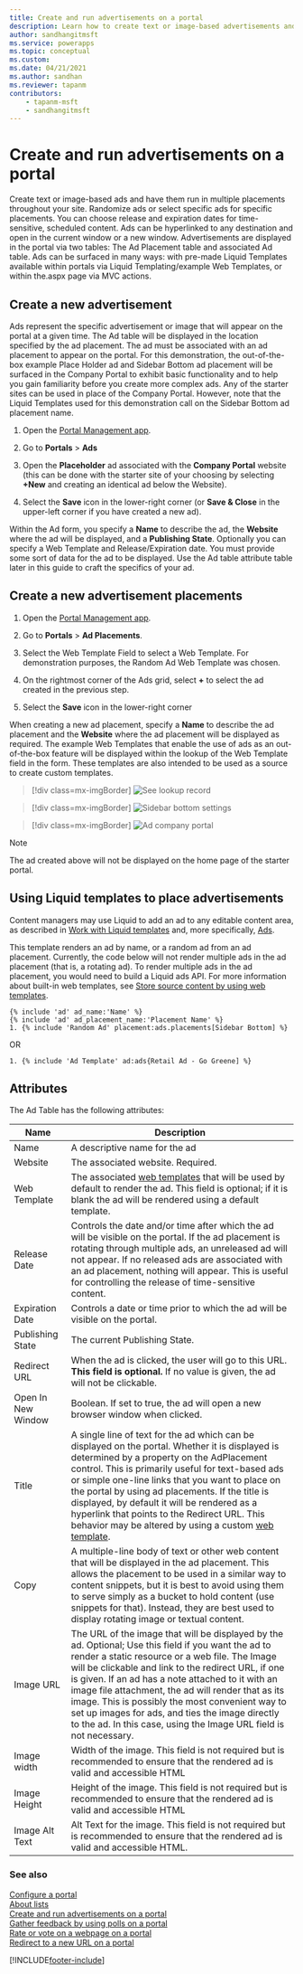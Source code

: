 ```yaml
---
title: Create and run advertisements on a portal
description: Learn how to create text or image-based advertisements and have them run in multiple placements throughout your site.
author: sandhangitmsft
ms.service: powerapps
ms.topic: conceptual
ms.custom: 
ms.date: 04/21/2021
ms.author: sandhan
ms.reviewer: tapanm
contributors:
    - tapanm-msft
    - sandhangitmsft
---
```


# Create and run advertisements on a portal

Create text or image-based ads and have them run in multiple placements throughout your site. Randomize ads or select specific ads for specific placements. You can choose release and expiration dates for time-sensitive, scheduled content. Ads can be hyperlinked to any destination and open in the current window or a new window. Advertisements are displayed in the portal via two tables: The Ad Placement table and associated Ad table. Ads can be surfaced in many ways: with pre-made Liquid Templates available within portals via Liquid Templating/example Web Templates, or within the.aspx page via MVC actions.

## Create a new advertisement

Ads represent the specific advertisement or image that will appear on the portal at a given time. The Ad table will be displayed in the location specified by the ad placement. The ad must be associated with an ad placement to appear on the portal. For this demonstration, the out-of-the-box example Place Holder ad and Sidebar Bottom ad placement will be surfaced in the Company Portal to exhibit basic functionality and to help you gain familiarity before you create more complex ads. Any of the starter sites can be used in place of the Company Portal. However, note that the Liquid Templates used for this demonstration call on the Sidebar Bottom ad placement name.

1. Open the [Portal Management app](configure-portal.md).

2. Go to **Portals** > **Ads**

3. Open the **Placeholder** ad associated with the **Company Portal** website (this can be done with the starter site of your choosing by selecting **+New** and creating an identical ad below the Website). 

4. Select the **Save** icon in the lower-right corner (or **Save & Close** in the upper-left corner if you have created a new ad).

Within the Ad form, you specify a **Name** to describe the ad, the **Website** where the ad will be displayed, and a **Publishing State**. Optionally you can specify a Web Template and Release/Expiration date. You must provide some sort of data for the ad to be displayed. Use the Ad table attribute table later in this guide to craft the specifics of your ad.


## Create a new advertisement placements

1. Open the [Portal Management app](configure-portal.md).

2. Go to **Portals** > **Ad Placements**.

3. Select the Web Template Field to select a Web Template. For demonstration purposes, the Random Ad Web Template was chosen.

4. On the rightmost corner of the Ads grid, select **+** to select the ad created in the previous step.

5. Select the **Save** icon in the lower-right corner

When creating a new ad placement, specify a **Name** to describe the ad placement and the **Website** where the ad placement will be displayed as required. The example Web Templates that enable the use of ads as an out-of-the-box feature will be displayed within the lookup of the Web Template field in the form. These templates are also intended to be used as a source to create custom templates.

> [!div class=mx-imgBorder]
> ![See lookup record](../media/see-lookup-record.png "See lookup record")  

> [!div class=mx-imgBorder]
> ![Sidebar bottom settings](../media/set-sidebar-bottom.png "Sidebar bottom settings")  

> [!div class=mx-imgBorder]
> ![Ad company portal](../media/ad-company-portal.png "Ad company portal")  

> [!NOTE] 
> The ad created above will not be displayed on the home page of the starter portal.

## Using Liquid templates to place advertisements

Content managers may use Liquid to add an ad to any editable content area, as described in [Work with Liquid templates](../liquid/liquid-overview.md) and, more specifically, [Ads](../liquid/liquid-objects.md#ads).

This template renders an ad by name, or a random ad from an ad placement. Currently, the code below will not render multiple ads in the ad placement (that is, a rotating ad). To render multiple ads in the ad placement, you would need to build a Liquid ads API. For more information about built-in web templates, see [Store source content by using web templates](../liquid/store-content-web-templates.md).

```
{% include 'ad' ad_name:'Name' %}
{% include 'ad' ad_placement_name:'Placement Name' %}
1. {% include 'Random Ad' placement:ads.placements[Sidebar Bottom] %}
```
OR 

```
1. {% include 'Ad Template' ad:ads{Retail Ad - Go Greene] %}
```


## Attributes

The Ad Table has the following attributes:


|        Name        |                                                                                                                                                                                                                                             Description                                                                                                                                                                                                                                              |
|--------------------|------------------------------------------------------------------------------------------------------------------------------------------------------------------------------------------------------------------------------------------------------------------------------------------------------------------------------------------------------------------------------------------------------------------------------------------------------------------------------------------------------|
|        Name        |                                                                                                                                                                                                                                    A descriptive name for the ad                                                                                                                                                                                                                                     |
|      Website       |                                                                                                                                                                                                                                  The associated website. Required.                                                                                                                                                                                                                                   |
|    Web Template    |                                                                                                                                                The associated [web templates](../liquid/store-content-web-templates.md) that will be used by default to render the ad. This field is optional; if it is blank the ad will be rendered using a default template.                                                                                                                                                |
|    Release Date    |                                                                                      Controls the date and/or time after which the ad will be visible on the portal. If the ad placement is rotating through multiple ads, an unreleased ad will not appear. If no released ads are associated with an ad placement, nothing will appear. This is useful for controlling the release of time-sensitive content.                                                                                      |
|  Expiration Date   |                                                                                                                                                                                                             Controls a date or time prior to which the ad will be visible on the portal.                                                                                                                                                                                                             |
|  Publishing State  |                                                                                                                                                                                                                                    The current Publishing State.                                                                                                                                                                                                                                     |
|    Redirect URL    |                                                                                                                                                                                When the ad is clicked, the user will go to this URL. **This field is optional.** If no value is given, the ad will not be clickable.                                                                                                                                                                                 |
| Open In New Window |                                                                                                                                                                                                             Boolean. If set to true, the ad will open a new browser window when clicked.                                                                                                                                                                                                             |
|       Title        |  A single line of text for the ad which can be displayed on the portal. Whether it is displayed is determined by a property on the AdPlacement control. This is primarily useful for text-based ads or simple one-line links that you want to place on the portal by using ad placements. If the title is displayed, by default it will be rendered as a hyperlink that points to the Redirect URL. This behavior may be altered by using a custom [web template](../liquid/store-content-web-templates.md).   |
|        Copy        |                                                                      A multiple-line body of text or other web content that will be displayed in the ad placement. This allows the placement to be used in a similar way to content snippets, but it is best to avoid using them to serve simply as a bucket to hold content (use snippets for that). Instead, they are best used to display rotating image or textual content.                                                                      |
|     Image URL      | The URL of the image that will be displayed by the ad. Optional; Use this field if you want the ad to render a static resource or a web file. The Image will be clickable and link to the redirect URL, if one is given. If an ad has a note attached to it with an image file attachment, the ad will render that as its image. This is possibly the most convenient way to set up images for ads, and ties the image directly to the ad. In this case, using the Image URL field is not necessary. |
|    Image width     |                                                                                                                                                                                    Width of the image. This field is not required but is recommended to ensure that the rendered ad is valid and accessible HTML                                                                                                                                                                                     |
|    Image Height    |                                                                                                                                                                                    Height of the image. This field is not required but is recommended to ensure that the rendered ad is valid and accessible HTML                                                                                                                                                                                    |
|   Image Alt Text   |                                                                                                                                                                                  Alt Text for the image. This field is not required but is recommended to ensure that the rendered ad is valid and accessible HTML.                                                                                                                                                                                  |

### See also

[Configure a portal](configure-portal.md)  
[About lists](entity-lists.md)  
[Create and run advertisements on a portal](create-run-advertisement.md)  
[Gather feedback by using polls on a portal](gather-feedback-poll.md)  
[Rate or vote on a webpage on a portal](rate-webpage.md)  
[Redirect to a new URL on a portal](add-redirect-url.md)  



[!INCLUDE[footer-include](../../../includes/footer-banner.md)]